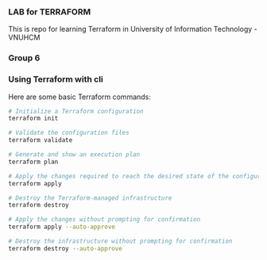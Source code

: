 ### LAB for TERRAFORM
This is repo for learning Terraform in University of Information Technology - VNUHCM

### Group 6

### Using Terraform with cli 
Here are some basic Terraform commands:

```sh
# Initialize a Terraform configuration
terraform init

# Validate the configuration files
terraform validate

# Generate and show an execution plan
terraform plan

# Apply the changes required to reach the desired state of the configuration
terraform apply

# Destroy the Terraform-managed infrastructure
terraform destroy

# Apply the changes without prompting for confirmation
terraform apply --auto-approve

# Destroy the infrastructure without prompting for confirmation
terraform destroy --auto-approve
```